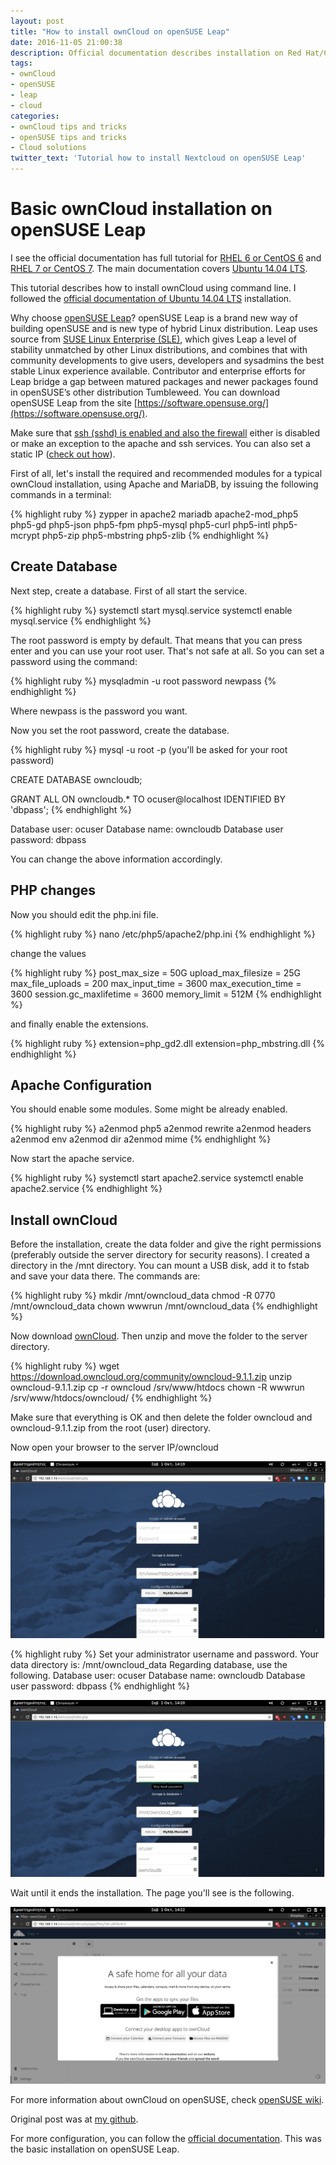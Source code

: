 ```yaml
---
layout: post
title: "How to install ownCloud on openSUSE Leap"
date: 2016-11-05 21:00:38
description: Official documentation describes installation on Red Hat/CentOS and Ubuntu but not openSUSE Leap. Here's a tutorial...
tags:
- ownCloud
- openSUSE
- leap
- cloud
categories:
- ownCloud tips and tricks
- openSUSE tips and tricks
- Cloud solutions
twitter_text: 'Tutorial how to install Nextcloud on openSUSE Leap'
---
```


# Basic ownCloud installation on openSUSE Leap

I see the official documentation has full tutorial for [RHEL 6 or CentOS 6](https://doc.owncloud.org/server/9.1/admin_manual/installation/php_54_installation.html) and [RHEL 7 or CentOS 7](https://doc.owncloud.org/server/9.1/admin_manual/installation/php_55_installation.html). The main documentation covers [Ubuntu 14.04 LTS](https://doc.owncloud.org/server/9.1/admin_manual/installation/source_installation.html).

This tutorial describes how to install ownCloud using command line. I followed the [official documentation of Ubuntu 14.04 LTS](https://doc.owncloud.org/server/9.1/admin_manual/installation/source_installation.html) installation.

Why choose [openSUSE Leap](https://en.opensuse.org/Portal:Leap)? openSUSE Leap is a brand new way of building openSUSE and is new type of hybrid Linux distribution. Leap uses source from [SUSE Linux Enterprise (SLE)](https://www.suse.com/promo/sle/), which gives Leap a level of stability unmatched by other Linux distributions, and combines that with community developments to give users, developers and sysadmins the best stable Linux experience available. Contributor and enterprise efforts for Leap bridge a gap between matured packages and newer packages found in openSUSE’s other distribution Tumbleweed. You can download openSUSE Leap from the site [https://software.opensuse.org/](https://software.opensuse.org/).

Make sure that [ssh (sshd) is enabled and also the firewall](https://en.opensuse.org/SuSEfirewall2) either is disabled or make an exception to the apache and ssh services. You can also set a static IP ([check out how](http://eiosifidis.blogspot.gr/2015/05/set-static-ip-on-your-opensuse-raspberry-pi.html)).

First of all, let's install the required and recommended modules for a typical ownCloud installation, using Apache and MariaDB, by issuing the following commands in a terminal:

{% highlight ruby %}
zypper in apache2 mariadb apache2-mod_php5 php5-gd php5-json php5-fpm php5-mysql php5-curl php5-intl php5-mcrypt php5-zip php5-mbstring php5-zlib
{% endhighlight %}

## Create Database

Next step, create a database. First of all start the service.

{% highlight ruby %}
systemctl start mysql.service
systemctl enable mysql.service
{% endhighlight %}

The root password is empty by default. That means that you can press enter and you can use your root user. That's not safe at all. So you can set a password using the command:

{% highlight ruby %}
mysqladmin -u root password newpass
{% endhighlight %}

Where newpass is the password you want.

Now you set the root password, create the database.

{% highlight ruby %}
mysql -u root -p 
(you'll be asked for your root password)

CREATE DATABASE owncloudb;

GRANT ALL ON owncloudb.* TO ocuser@localhost IDENTIFIED BY 'dbpass';
{% endhighlight %}

Database user: ocuser
Database name: owncloudb
Database user password: dbpass

You can change the above information accordingly.

## PHP changes

Now you should edit the php.ini file.

{% highlight ruby %}
nano /etc/php5/apache2/php.ini
{% endhighlight %}

change the values

{% highlight ruby %}
post_max_size = 50G
upload_max_filesize = 25G
max_file_uploads = 200
max_input_time = 3600
max_execution_time = 3600
session.gc_maxlifetime = 3600
memory_limit = 512M
{% endhighlight %}

and finally enable the extensions.

{% highlight ruby %}
extension=php_gd2.dll
extension=php_mbstring.dll
{% endhighlight %}

## Apache Configuration

You should enable some modules. Some might be already enabled.

{% highlight ruby %}
a2enmod php5
a2enmod rewrite
a2enmod headers
a2enmod env
a2enmod dir
a2enmod mime
{% endhighlight %}

Now start the apache service.

{% highlight ruby %}
systemctl start apache2.service
systemctl enable apache2.service
{% endhighlight %}

## Install ownCloud

Before the installation, create the data folder and give the right permissions (preferably outside the server directory for security reasons). I created a directory in the /mnt directory. You can mount a USB disk, add it to fstab and save your data there. The commands are:

{% highlight ruby %}
mkdir /mnt/owncloud_data
chmod -R 0770 /mnt/owncloud_data
chown wwwrun /mnt/owncloud_data
{% endhighlight %}

Now download [ownCloud](https://owncloud.org/install/). Then unzip and move the folder to the server directory.

{% highlight ruby %}
wget https://download.owncloud.org/community/owncloud-9.1.1.zip
unzip owncloud-9.1.1.zip
cp -r owncloud /srv/www/htdocs
chown -R wwwrun /srv/www/htdocs/owncloud/
{% endhighlight %}

Make sure that everything is OK and then delete the folder owncloud and owncloud-9.1.1.zip from the root (user) directory.

Now open your browser to the server IP/owncloud

![ownCloud-install](/post_images/owncloud/oc_1st_install.png)

{% highlight ruby %}
Set your administrator username and password.
Your data directory is: /mnt/owncloud_data
Regarding database, use the following.
Database user: ocuser
Database name: owncloudb
Database user password: dbpass
{% endhighlight %}

![ownCloud-install](/post_images/owncloud/oc_my_info.png)

Wait until it ends the installation. The page you'll see is the following.

![ownCloud-install](/post_images/owncloud/oc_1st_login.png)

For more information about ownCloud on openSUSE, check [openSUSE wiki](https://en.opensuse.org/SDB:OwnCloud).

Original post was at [my github](https://github.com/iosifidis/owncloud-opensuse-leap).

For more configuration, you can follow the [official documentation](https://doc.owncloud.org/). This was the basic installation on openSUSE Leap.
